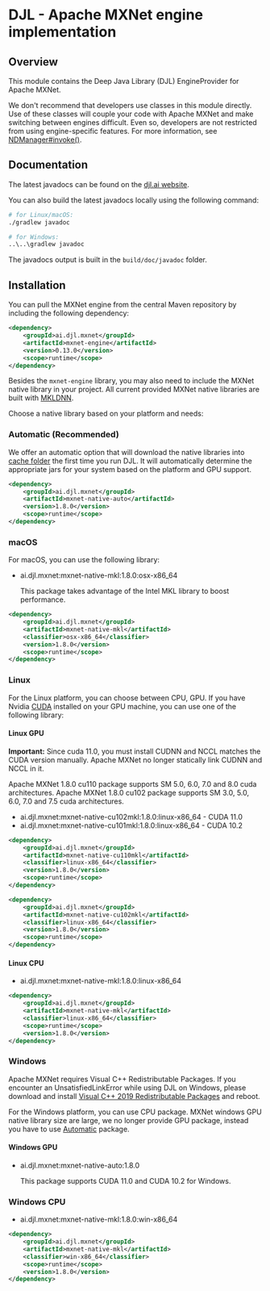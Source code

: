 # DJL - Apache MXNet engine implementation

## Overview

This module contains the Deep Java Library (DJL) EngineProvider for Apache MXNet.

We don't recommend that developers use classes in this module directly. Use of these classes
will couple your code with Apache MXNet and make switching between engines difficult. Even so,
developers are not restricted from using engine-specific features. For more information,
see [NDManager#invoke()](https://javadoc.io/static/ai.djl/api/0.13.0/ai/djl/ndarray/NDManager.html#invoke-java.lang.String-ai.djl.ndarray.NDArray:A-ai.djl.ndarray.NDArray:A-ai.djl.util.PairList-).

## Documentation

The latest javadocs can be found on the [djl.ai website](https://javadoc.io/doc/ai.djl.mxnet/mxnet-engine/latest/index.html).

You can also build the latest javadocs locally using the following command:

```sh
# for Linux/macOS:
./gradlew javadoc

# for Windows:
..\..\gradlew javadoc
```
The javadocs output is built in the `build/doc/javadoc` folder.


## Installation
You can pull the MXNet engine from the central Maven repository by including the following dependency:

```xml
<dependency>
    <groupId>ai.djl.mxnet</groupId>
    <artifactId>mxnet-engine</artifactId>
    <version>0.13.0</version>
    <scope>runtime</scope>
</dependency>
```

Besides the `mxnet-engine` library, you may also need to include the MXNet native library in your project.
All current provided MXNet native libraries are built with [MKLDNN](https://github.com/intel/mkl-dnn).

Choose a native library based on your platform and needs:

### Automatic (Recommended)

We offer an automatic option that will download the native libraries into [cache folder](../../docs/development/cache_management.md) the first time you run DJL.
It will automatically determine the appropriate jars for your system based on the platform and GPU support.

```xml
<dependency>
    <groupId>ai.djl.mxnet</groupId>
    <artifactId>mxnet-native-auto</artifactId>
    <version>1.8.0</version>
    <scope>runtime</scope>
</dependency>
```

### macOS
For macOS, you can use the following library:

- ai.djl.mxnet:mxnet-native-mkl:1.8.0:osx-x86_64

    This package takes advantage of the Intel MKL library to boost performance.
```xml
<dependency>
    <groupId>ai.djl.mxnet</groupId>
    <artifactId>mxnet-native-mkl</artifactId>
    <classifier>osx-x86_64</classifier>
    <version>1.8.0</version>
    <scope>runtime</scope>
</dependency>
```

### Linux
For the Linux platform, you can choose between CPU, GPU. If you have Nvidia [CUDA](https://en.wikipedia.org/wiki/CUDA)
installed on your GPU machine, you can use one of the following library:

#### Linux GPU

**Important:** Since cuda 11.0, you must install CUDNN and NCCL matches the CUDA version manually.
Apache MXNet no longer statically link CUDNN and NCCL in it.

Apache MXNet 1.8.0 cu110 package supports SM 5.0, 6.0, 7.0 and 8.0 cuda architectures.
Apache MXNet 1.8.0 cu102 package supports SM 3.0, 5.0, 6.0, 7.0 and 7.5 cuda architectures.

- ai.djl.mxnet:mxnet-native-cu102mkl:1.8.0:linux-x86_64 - CUDA 11.0
- ai.djl.mxnet:mxnet-native-cu101mkl:1.8.0:linux-x86_64 - CUDA 10.2

```xml
<dependency>
    <groupId>ai.djl.mxnet</groupId>
    <artifactId>mxnet-native-cu110mkl</artifactId>
    <classifier>linux-x86_64</classifier>
    <version>1.8.0</version>
    <scope>runtime</scope>
</dependency>
```

```xml
<dependency>
    <groupId>ai.djl.mxnet</groupId>
    <artifactId>mxnet-native-cu102mkl</artifactId>
    <classifier>linux-x86_64</classifier>
    <version>1.8.0</version>
    <scope>runtime</scope>
</dependency>
```

#### Linux CPU

- ai.djl.mxnet:mxnet-native-mkl:1.8.0:linux-x86_64

```xml
<dependency>
    <groupId>ai.djl.mxnet</groupId>
    <artifactId>mxnet-native-mkl</artifactId>
    <classifier>linux-x86_64</classifier>
    <scope>runtime</scope>
    <version>1.8.0</version>
</dependency>
```

### Windows

Apache MXNet requires Visual C++ Redistributable Packages. If you encounter an UnsatisfiedLinkError while using
DJL on Windows, please download and install
[Visual C++ 2019 Redistributable Packages](https://support.microsoft.com/en-us/help/2977003/the-latest-supported-visual-c-downloads) and reboot.

For the Windows platform, you can use CPU package. MXNet windows GPU native
library size are large, we no longer provide GPU package, instead you have to
use [Automatic](#automatic-(recommended)) package.

#### Windows GPU

- ai.djl.mxnet:mxnet-native-auto:1.8.0

    This package supports CUDA 11.0 and CUDA 10.2 for Windows.

### Windows CPU

- ai.djl.mxnet:mxnet-native-mkl:1.8.0:win-x86_64

```xml
<dependency>
    <groupId>ai.djl.mxnet</groupId>
    <artifactId>mxnet-native-mkl</artifactId>
    <classifier>win-x86_64</classifier>
    <scope>runtime</scope>
    <version>1.8.0</version>
</dependency>
```
